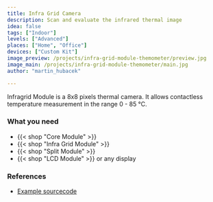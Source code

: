 ```yaml
---
title: Infra Grid Camera
description: Scan and evaluate the infrared thermal image
idea: false
tags: ["Indoor"]
levels: ["Advanced"]
places: ["Home", "Office"]
devices: ["Custom Kit"]
image_preview: /projects/infra-grid-module-themometer/preview.jpg
image_main: /projects/infra-grid-module-themometer/main.jpg
author: "martin_hubacek"

---
```


Infragrid Module is a 8x8 pixels thermal camera. It allows contactless temperature measurement in the range 0 - 85 °C.

### What you need

* {{< shop "Core Module" >}}
* {{< shop "Infra Grid Module" >}}
* {{< shop "Split Module" >}}
* {{< shop "LCD Module" >}} or any display

### References

* [Example sourcecode](https://github.com/hubmartin/bcf-infra-grid-lcd-mirror)
